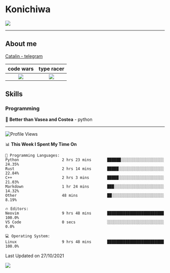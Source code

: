 # Konichiwa
![](https://github.com/Catalinhimself/Catalinhimself/blob/main/Sakura_Nene_CPP.jpg)

---

## About me
[Catalin - telegram](https://t.me/catalinhimself) 


code wars             |  type racer
:-------------------------:|:-------------------------:
[![](https://www.codewars.com/users/Catalinhimself/badges/micro)](https://www.codewars.com/users/Catalinhimself)  |  [![](https://data.typeracer.com/misc/badge?user=catalinhimself)](https://data.typeracer.com/pit/profile?user=catalinhimself&ref=badge)


## Skills
### Programming
🥇 **Better than Vasea and Costea** - python

-----
<!--START_SECTION:waka-->
![Profile Views](http://img.shields.io/badge/Profile%20Views-4-blue)

📊 **This Week I Spent My Time On** 

```text
💬 Programming Languages: 
Python                   2 hrs 23 mins       ██████░░░░░░░░░░░░░░░░░░░   24.35% 
Rust                     2 hrs 14 mins       █████░░░░░░░░░░░░░░░░░░░░   22.84% 
C++                      2 hrs 3 mins        █████░░░░░░░░░░░░░░░░░░░░   21.03% 
Markdown                 1 hr 24 mins        ███░░░░░░░░░░░░░░░░░░░░░░   14.32% 
Other                    48 mins             ██░░░░░░░░░░░░░░░░░░░░░░░   8.19%

🔥 Editors: 
Neovim                   9 hrs 48 mins       █████████████████████████   100.0% 
VS Code                  0 secs              ░░░░░░░░░░░░░░░░░░░░░░░░░   0.0%

💻 Operating System: 
Linux                    9 hrs 48 mins       █████████████████████████   100.0%

```


 Last Updated on 27/10/2021
<!--END_SECTION:waka-->

![](https://github-readme-stats.vercel.app/api/wakatime?username=catalinhimself&theme=calm&layout=compact)

  


